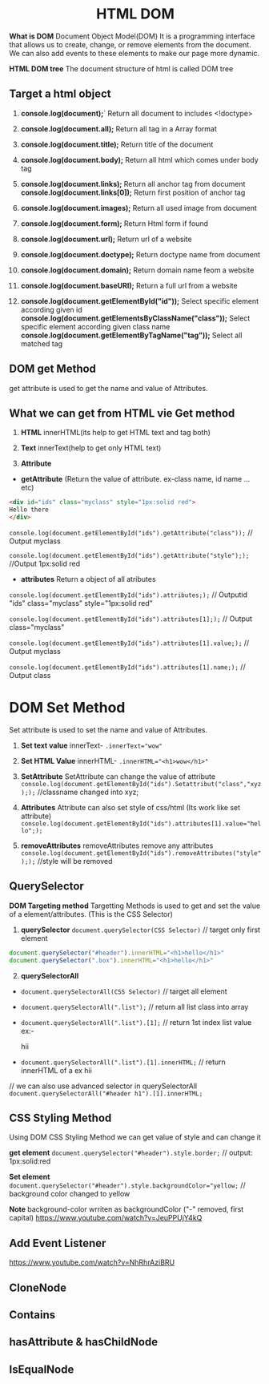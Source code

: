 <h1 style="text-align: center;">HTML DOM</h1>

**What is DOM**
Document Object Model(DOM) It is a programming interface that allows us to create, change, or remove elements from the document. We can also add events to these elements to make our page more dynamic.

**HTML DOM tree**
The document structure of html is called DOM tree

## Target a html object

1. **console.log(document);**`
Return all document <html> to </html> includes <!doctype>

2. **console.log(document.all);**
Return all tag in a Array format

3. **console.log(document.title);**
Return title of the document

4. **console.log(document.body);**
Return all html which comes under body tag

5. **console.log(document.links);**
Return all anchor tag from document
**console.log(document.links[0]);** 
Return first position of anchor tag

6. **console.log(document.images);**
Return all used image from document

7. **console.log(document.form);**
Return Html form if found

8. **console.log(document.url);**
Return url of a website

9. **console.log(document.doctype);**
Return doctype name from document

10. **console.log(document.domain);**
Return domain name feom a website

11. **console.log(document.baseURI);**
Return a full url from a website

12. **console.log(document.getElementById("id"));**
Select specific element according given id
**console.log(document.getElementsByClassName("class"));**
Select specific element according given class name
**console.log(document.getElementByTagName("tag"));**
Select all matched tag

## DOM get Method
get attribute is used to get the name and value of Attributes.

## What we can get from HTML vie Get method
1. **HTML** 
innerHTML(its help to get HTML text and tag both)

2. **Text**
innerText(help to get only HTML text)

3. **Attribute**
- **getAttribute** (Return the value of attribute. ex-class name, id name ... etc)

```html
<div id="ids" class="myclass" style="1px:solid red">
Hello there
</div>
```

`console.log(document.getElementById("ids").getAttribute("class"));`
// Output  myclass

`console.log(document.getElementById("ids").getAttribute("style"););`
//Output  1px:solid red

- **attributes** 
Return a object of all atributes

`console.log(document.getElementById("ids").attributes;);`
// Outputid  "ids" class="myclass" style="1px:solid red"

`console.log(document.getElementById("ids").attributes[1];);`
// Output  class="myclass"

`console.log(document.getElementById("ids").attributes[1].value;);`
// Output  myclass

`console.log(document.getElementById("ids").attributes[1].name;);`
// Output  class


# DOM Set Method
Set attribute is used to set the name and value of Attributes.

1. **Set text value**
innerText- `.innerText="wow"`

2. **Set HTML Value**
innerHTML- `.innerHTML="<h1>wow</h1>"`

3. **SetAttribute**
SetAttribute can change the value of attribute
`console.log(document.getElementById("ids").Setattribut("class","xyz););`
//classname changed into xyz;

4. **Attributes**
Attribute can also set style of css/html (Its work like set attribute)
`console.log(document.getElementById("ids").attributes[1].value="hello";);`

5. **removeAttributes**
removeAttributes remove any attributes 
`console.log(document.getElementById("ids").removeAttributes("style"););`
//style will be removed


## QuerySelector
**DOM Targeting method**
Targetting Methods is used to get and set the value of a element/attributes. (This is the CSS Selector) 

1. **querySelector**
`document.querySelector(CSS Selector)`
// target only first element

```javascript
document.querySelector("#header").innerHTML="<h1>hello</h1>"
document.querySelector(".box").innerHTML="<h1>hello</h1>"
```

2. **querySelectorAll**
- `document.querySelectorAll(CSS Selector)`
// target all element

- `document.querySelectorAll(".list");`
// return all list class into array

- `document.querySelectorAll(".list").[1];`
// return 1st index list value ex:- <p>hii</p>

- `document.querySelectorAll(".list").[1].innerHTML;`
// return innerHTML of a ex hii

// we can also use advanced selector in querySelectorAll
`document.querySelectorAll("#header h1").[1].innerHTML;`

## CSS Styling Method

Using DOM CSS Styling Method we can get value of style and can change it

**get element**
`document.querySelector("#header").style.border;`
// output: 1px:solid:red

**Set element**
`document.querySelector("#header").style.backgroundColor="yellow;`
// background color changed to yellow

**Note**
background-color wrriten as backgroundColor ("-" removed, first capital)
https://www.youtube.com/watch?v=JeuPPUjY4kQ


## Add Event Listener
https://www.youtube.com/watch?v=NhRhrAziBRU


## CloneNode

## Contains

## hasAttribute & hasChildNode

## IsEqualNode